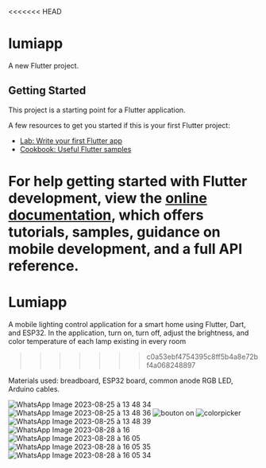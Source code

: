 <<<<<<< HEAD
# lumiapp

A new Flutter project.

## Getting Started

This project is a starting point for a Flutter application.

A few resources to get you started if this is your first Flutter project:

- [Lab: Write your first Flutter app](https://docs.flutter.dev/get-started/codelab)
- [Cookbook: Useful Flutter samples](https://docs.flutter.dev/cookbook)

For help getting started with Flutter development, view the
[online documentation](https://docs.flutter.dev/), which offers tutorials,
samples, guidance on mobile development, and a full API reference.
=======
# Lumiapp
A mobile lighting control application for a smart home using Flutter, Dart, and ESP32. In the application, turn on, turn off, adjust the brightness, and color temperature of each lamp existing in every room
>>>>>>> c0a53ebf4754395c8ff5b4a8e72bf4a068248897

Materials used: breadboard, ESP32 board, common anode RGB LED, Arduino cables.

![WhatsApp Image 2023-08-25 à 13 48 34](https://github.com/ROUA41/Lumiapp/assets/147992127/900827bc-5b74-4709-8a78-9b022bccea7a)
![WhatsApp Image 2023-08-25 à 13 48 36](https://github.com/ROUA41/Lumiapp/assets/147992127/225d0cca-1424-450b-bf1e-1ea9058fc12a)
![bouton on ](https://github.com/ROUA41/Lumiapp/assets/147992127/6beebdfc-9d7e-400f-96c0-1430b7e14813)
![colorpicker](https://github.com/ROUA41/Lumiapp/assets/147992127/28ef07c8-3bf7-4507-8021-11c9770055cf)
![WhatsApp Image 2023-08-25 à 13 48 39](https://github.com/ROUA41/Lumiapp/assets/147992127/c375500a-d1d1-4881-a896-814b1a42e1ba)
![WhatsApp Image 2023-08-28 à 16](https://github.com/ROUA41/Lumiapp/assets/147992127/cb259a22-7cc3-4698-b64b-19ebea8b79ce)
![WhatsApp Image 2023-08-28 à 16 05](https://github.com/ROUA41/Lumiapp/assets/147992127/cd245acb-9144-466c-9b97-3ee84720ada3)
![WhatsApp Image 2023-08-28 à 16 05 35](https://github.com/ROUA41/Lumiapp/assets/147992127/ae5edac3-04a1-4173-b8b9-cd2de340c08b)
![WhatsApp Image 2023-08-28 à 16 05 34](https://github.com/ROUA41/Lumiapp/assets/147992127/ad9e8d68-6b2d-4e0b-af25-8bdaf7cf0718)








